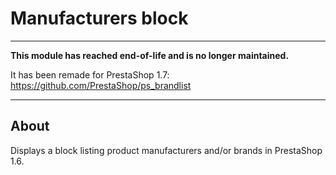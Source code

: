 # Manufacturers block

---

**This module has reached end-of-life and is no longer maintained.**

It has been remade for PrestaShop 1.7: https://github.com/PrestaShop/ps_brandlist

---

## About

Displays a block listing product manufacturers and/or brands in PrestaShop 1.6.
